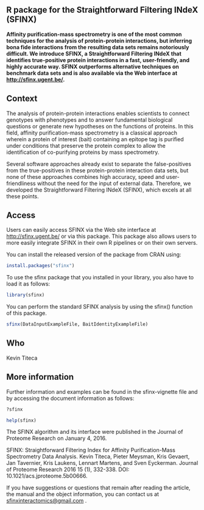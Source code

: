<!-- README.md is generated from README.Rmd. Please edit that file -->
R package for the Straightforward Filtering INdeX (SFINX)
---------------------------------------------------------

**Affinity purification-mass spectrometry is one of the most common techniques for the analysis of protein-protein interactions, but inferring bona fide interactions from the resulting data sets remains notoriously difficult. We introduce SFINX, a Straightforward Filtering INdeX that identifies true-positive protein interactions in a fast, user-friendly, and highly accurate way. SFINX outperforms alternative techniques on benchmark data sets and is also available via the Web interface at <http://sfinx.ugent.be/>.**

Context
-------

The analysis of protein-protein interactions enables scientists to connect genotypes with phenotypes and to answer fundamental biological questions or generate new hypotheses on the functions of proteins. In this field, affinity purification-mass spectrometry is a classical approach wherein a protein of interest (bait) containing an epitope tag is purified under conditions that preserve the protein complex to allow the identification of co-purifying proteins by mass spectrometry.

Several software approaches already exist to separate the false-positives from the true-positives in these protein-protein interaction data sets, but none of these approaches combines high accuracy, speed and user-friendliness without the need for the input of external data. Therefore, we developed the Straightforward Filtering INdeX (SFINX), which excels at all these points.

Access
------

Users can easily access SFINX via the Web site interface at <http://sfinx.ugent.be/> or via this package. This package also allows users to more easily integrate SFINX in their own R pipelines or on their own servers.

You can install the released version of the package from CRAN using:

``` r
install.packages("sfinx")
```

To use the sfinx package that you installed in your library, you also have to load it as follows:

``` r
library(sfinx)
```

You can perform the standard SFINX analysis by using the sfinx() function of this package.

``` r
sfinx(DataInputExampleFile, BaitIdentityExampleFile)
```

Who
---

Kevin Titeca

More information
----------------

Further information and examples can be found in the sfinx-vignette file and by accessing the document information as follows:

``` r
?sfinx

help(sfinx)
```

The SFINX algorithm and its interface were published in the Journal of Proteome Research on January 4, 2016.

SFINX: Straightforward Filtering Index for Affinity Purification-Mass Spectrometry Data Analysis. Kevin Titeca, Pieter Meysman, Kris Gevaert, Jan Tavernier, Kris Laukens, Lennart Martens, and Sven Eyckerman. Journal of Proteome Research 2016 15 (1), 332-338. DOI: 10.1021/acs.jproteome.5b00666.

If you have suggestions or questions that remain after reading the article, the manual and the object information, you can contact us at <sfinxinteractomics@gmail.com> .
